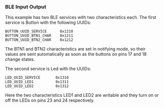 
### BLE Input Output

This example has two BLE services with two characteristics
each.
The first service is Button with the following UUIDs:

	BUTTON_UUID_SERVICE      0x1210
	BUTTON_UUID_BTN1_CHAR    0x1211
	BUTTON_UUID_BTN2_CHAR    0x1212

The BTN1 and BTN2 characteristics are set in notifying mode, so their values are
sent automatically as soon as the buttons on pins 17 and 18 change states.

The second service is Led with the UUIDs:

	LED_UUID_SERVICE       0x1310
	LED_UUID_LED1          0x1311
	LED_UUID_LED2          0x1312

Here the two characteristics LED1 and LED2 are writable and they turn on or off
the LEDs on pins 23 and 24 respectively.
